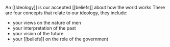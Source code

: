 An [[Ideology]] is our accepted [[beliefs]] about how the world works
There are four concepts that relate to our ideology, they include:
- your views on the nature of men
- your interpretation of the past
- your vision of the future
- your [[beliefs]] on the role of the government